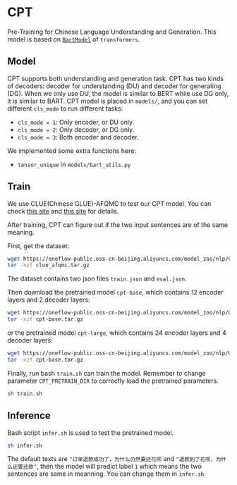 # CPT

Pre-Training for Chinese Language Understanding and Generation. This model is based on [`BartModel`](https://github.com/huggingface/transformers/blob/master/src/transformers/models/bart/modeling_bart.py) of `transformers`. 

## Model

CPT supports both understanding and generation task. CPT has two kinds of decoders: decoder for understanding (DU) and decoder for generating (DG). When we only use DU, the model is similar to BERT while use DG only, it is similar to BART. CPT model is placed in `models/`, and you can set different `cls_mode` to run different tasks:

- `cls_mode = 1`: Only encoder, or DU only.
- `cls_mode = 2`: Only decoder, or DG only.
- `cls_mode = 3`: Both encoder and decoder.

We implemented some extra functions here:

<!-- - `LayerNorm` in `models/dev_ops.py` -->
- `tensor_unique` in `models/bart_utils.py`

## Train

We use CLUE(Chinese GLUE)-AFQMC to test our CPT model. You can check [this site](https://www.cluebenchmarks.com/introduce.html) and [this site](https://github.com/CLUEbenchmark/CLUE) for details.

After training, CPT can figure out if the two input sentences are of the same meaning.

First, get the dataset:
```bash
wget https://oneflow-public.oss-cn-beijing.aliyuncs.com/model_zoo/nlp/CPT/clue_afqmc.tar.gz
tar -xzf clue_afqmc.tar.gz
```

The dataset contains two json files `train.json` and `eval.json`.

Then download the pretrained model `cpt-base`, which contains 12 encoder layers and 2 decoder layers:

```bash
wget https://oneflow-public.oss-cn-beijing.aliyuncs.com/model_zoo/nlp/CPT/cpt-base.tar.gz
tar -xzf cpt-base.tar.gz
```

or the pretrained model `cpt-large`, which contains 24 encoder layers and 4 decoder layers:

```bash
wget https://oneflow-public.oss-cn-beijing.aliyuncs.com/model_zoo/nlp/CPT/cpt-large.tar.gz
tar -xzf cpt-base.tar.gz
```

Finally, run bash `train.sh` can train the model. Remember to change parameter `CPT_PRETRAIN_DIR` to correctly load the pretrained parameters.

```bash
sh train.sh
```

## Inference

Bash script `infer.sh` is used to test the pretrained model.

```bash
sh infer.sh
```

The default texts are `"订单退款成功了，为什么仍然要还花呗` and `"退款到了花呗，为什么还要还款"`, then the model will predict label `1` which means the two sentences are same in meanning. You can change them in `infer.sh`.